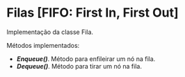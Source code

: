 # Filas [FIFO: First In, First Out]
 Implementação da classe Fila.
 
Métodos implementados:

* _**Enqueue()**_. Método para enfileirar um nó na fila.
* _**Dequeue()**_. Método para tirar um nó na fila.

